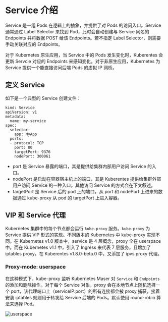 # Service 介绍

Service 是一组 Pods 在逻辑上的抽象，并提供了对 Pods 的访问入口。Service 通常通过 Label Selector 来找到 Pod，此时会自动创建与 Service 同名的 Endpoints 并将数据 POST 给该 Endpoints。若不指定 Label Selector，则需要手动关联对应的 Endpoints。

对于 Kubernetes 原生应用，当 Service 中的 Pods 发生变化时，Kuberentes 会更新 Servcie 对应的 Endpoints 来感知变化。对于非原生应用，Kubernetes 为 Service 提供一个能直接访问后端 Pods 的虚拟 IP 网桥。

## 定义 Service
如下是一个典型的 Service 创建文件：

```
kind: Service
apiVersion: v1
metadata:
  name: my-service
spec:
  selector:
    app: MyApp
  ports:
  - protocol: TCP
    port: 80
    targetPort: 9376
    nodePort: 300061
```

- port 是 Service 暴露的端口，其是提供给集群内部用户访问 Service 的入口。
- nodePort 是启动在容器宿主机上的端口，其是 Kuberentes 提供给集群外部用户访问 Service 的一种入口。其他访问 Service 的方式会在下文叙述。
- targetPort 是 Service 后的 pod 上的端口，从 port 和 nodePort 上进来的数据通过 kube-proxy 从 pod 的 targetPort 上进入容器。

## VIP 和 Service 代理
Kubernetes 集群中的每个节点都会运行 `kube-proxy` 服务。`kube-proxy` 为 Service 提供 VIP 形式的实现。不同版本的 Kubernetes 中 kube-proxy 实现不同。在 Kubernetes v1.0 版本中，service 是 4 层概念，proxy 全在 userspace 中。而在 Kubernetes v1.1 中，引入了 Ingress 来代表 7 层服务，且增加了 iptables proxy。在 Kuberentes v1.8.0-beta.0 中，又添加了 ipvs proxy 代理。

### Proxy-mode: userspace
在这种模式下，kube-proxy 监听 Kubernetes Maser 对 `Service` 和 `Endpoints` 的添加和删除操作。对于每个 Service 对象，proxy 会在本地节点上随机选择一个 port，该代理端口上（serviceIP:port）的所有连接都会被 proxy 捕获，接着安装 iptables 规则用于转发给 Service 后端的 Pods。默认使用 round-robin 算法来选择 Pod。

![userspace](../img/services-userspace-overview.svg)



